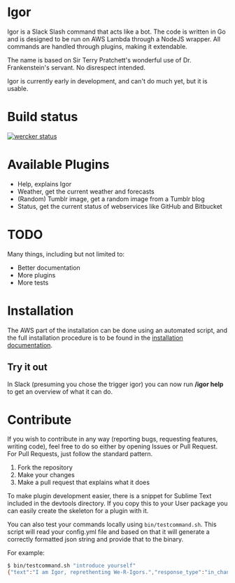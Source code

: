 # Igor

Igor is a Slack Slash command that acts like a bot. The code is written in Go and is designed to be run on AWS Lambda through a NodeJS wrapper. All commands are handled through plugins, making it extendable.

The name is based on Sir Terry Pratchett's wonderful use of Dr. Frankenstein's servant. No disrespect intended.

Igor is currently early in development, and can't do much yet, but it is usable.

# Build status

[![wercker status](https://app.wercker.com/status/eea144a7251e1b84d514904e19eff205/m "wercker status")](https://app.wercker.com/project/bykey/eea144a7251e1b84d514904e19eff205)

# Available Plugins

* Help, explains Igor
* Weather, get the current weather and forecasts
* (Random) Tumblr image, get a random image from a Tumblr blog
* Status, get the current status of webservices like GitHub and Bitbucket

# TODO

Many things, including but not limited to:

* Better documentation
* More plugins
* More tests

# Installation

The AWS part of the installation can be done using an automated script, and the full installation procedure is to be found in the [installation documentation](installation/README.md).

## Try it out

In Slack (presuming you chose the trigger igor) you can now run **/igor help** to get an overview of what it can do.

# Contribute

If you wish to contribute in any way (reporting bugs, requesting features, writing code), feel free to do so either by opening Issues or Pull Request. For Pull Requests, just follow the standard pattern.

1. Fork the repository
2. Make your changes
3. Make a pull request that explains what it does

To make plugin development easier, there is a snippet for Sublime Text included in the devtools directory. If you copy this to your User package you can easily create the skeleton for a plugin with it.

You can also test your commands locally using `bin/testcommand.sh`. This script will read your config.yml file and based on that it will generate a correctly formatted json string and provide that to the binary.

For example:

```bash
$ bin/testcommand.sh "introduce yourself"
{"text":"I am Igor, reprethenting We-R-Igors.","response_type":"in_channel","attachments":[{"title":"A Spare Hand When Needed","text":"We come from Überwald, but are alwayth where we are needed motht.\nRun */igor help* to see which Igors are currently available.","mrkdwn_in":["text"]}]}
```